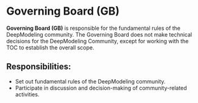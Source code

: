 # Governing Board (GB) 

**Governing Board (GB)**  is responsible for the fundamental rules of the DeepModeling community. The Governing Board does not make technical decisions for the DeepModeling Community,  except for working with the TOC to establish the overall scope.

## Responsibilities:
- Set out fundamental rules of the DeepModeling community. 
- Participate in discussion and decision-making of community-related activities.